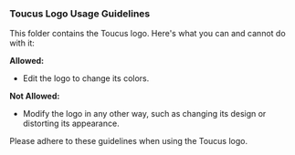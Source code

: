 ### Toucus Logo Usage Guidelines

This folder contains the Toucus logo. Here's what you can and cannot do with it:

**Allowed:**
- Edit the logo to change its colors.

**Not Allowed:**
- Modify the logo in any other way, such as changing its design or distorting its appearance.

Please adhere to these guidelines when using the Toucus logo.
